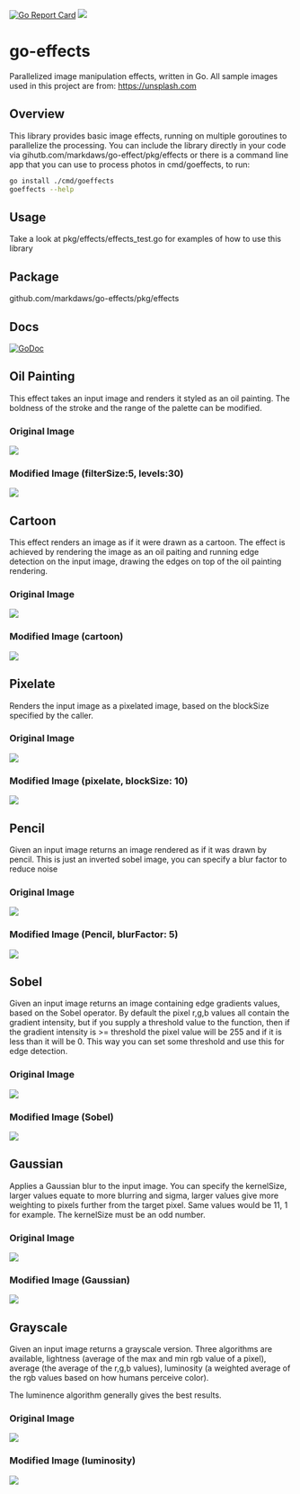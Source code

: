 [![Go Report Card](https://goreportcard.com/badge/github.com/markdaws/go-effects)](https://goreportcard.com/report/github.com/markdaws/go-effects)
[![](https://img.shields.io/gitter/room/nwjs/nw.js.svg)](https://gitter.im/go-effects/Lobby)

# go-effects
Parallelized image manipulation effects, written in Go. All sample images used in this project are from: https://unsplash.com

## Overview
This library provides basic image effects, running on multiple goroutines to parallelize the processing. You can include the library directly in your code via gihutb.com/markdaws/go-effect/pkg/effects or there is a command line app that you can use to process photos in cmd/goeffects, to run:

```bash
go install ./cmd/goeffects 
goeffects --help
```

## Usage
Take a look at pkg/effects/effects_test.go for examples of how to use this library

## Package
github.com/markdaws/go-effects/pkg/effects

## Docs
[![GoDoc](https://godoc.org/github.com/markdaws/go-effects/pkg/effects?status.svg)](https://godoc.org/github.com/markdaws/go-effects/pkg/effects)

## Oil Painting
This effect takes an input image and renders it styled as an oil painting. The boldness of the stroke and the range of the palette can be modified.

### Original Image
![](examples/mountain.jpg)
### Modified Image (filterSize:5, levels:30)
![](examples/mountain-oil-15-30.jpg)


## Cartoon
This effect renders an image as if it were drawn as a cartoon. The effect is achieved by rendering the image as an oil paiting and running edge detection on the input image, drawing the edges on top of the oil painting rendering.

### Original Image
![](examples/turtle.jpg)
### Modified Image (cartoon)
![](examples/turtle-cartoon.png)


## Pixelate
Renders the input image as a pixelated image, based on the blockSize specified by the caller.

### Original Image
![](examples/mountain.jpg)
### Modified Image (pixelate, blockSize: 10)
![](examples/mountain-pixelate-10.png)


## Pencil
Given an input image returns an image rendered as if it was drawn by pencil. This is just an inverted sobel image, you can specify a blur factor to reduce noise

### Original Image
![](examples/houses.jpg)
### Modified Image (Pencil, blurFactor: 5)
![](examples/houses-pencil.jpg)


## Sobel
Given an input image returns an image containing edge gradients values, based on the Sobel operator.  By default the pixel r,g,b values all contain the gradient intensity, but if you supply a threshold value to the function, then if the gradient intensity is >= threshold the pixel value will be 255 and if it is less than it will be 0.  This way you can set some threshold and use this for edge detection.

### Original Image
![](examples/turtle.jpg)
### Modified Image (Sobel)
![](examples/turtle-sobel.png)


## Gaussian
Applies a Gaussian blur to the input image. You can specify the kernelSize, larger values equate to more blurring and sigma, larger values give more weighting to pixels further from the target pixel.  Same values would be 11, 1 for example. The kernelSize must be an odd number.

### Original Image
![](examples/face.jpg)
### Modified Image (Gaussian)
![](examples/face-gaussian.png)


## Grayscale
Given an input image returns a grayscale version. Three algorithms are available, lightness (average of the max and min rgb value of a pixel), average (the average of the r,g,b values), luminosity (a weighted average of the rgb values based on how humans perceive color).

The luminence algorithm generally gives the best results.
### Original Image
![](examples/cabin.jpg)
### Modified Image (luminosity)
![](examples/cabin-gray-luminosity.png)
